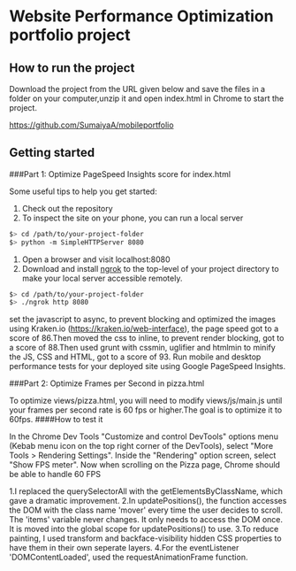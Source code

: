 # Website Performance Optimization portfolio project

## How to run the project

Download the project from the URL given below and save the files in a folder on your computer,unzip it and open index.html in Chrome to start the project.

https://github.com/SumaiyaA/mobileportfolio


## Getting started

###Part 1: Optimize PageSpeed Insights score for index.html

Some useful tips to help you get started:

1. Check out the repository
1. To inspect the site on your phone, you can run a local server

  ```bash
  $> cd /path/to/your-project-folder
  $> python -m SimpleHTTPServer 8080
  ```

1. Open a browser and visit localhost:8080
1. Download and install [ngrok](https://ngrok.com/) to the top-level of your project directory to make your local server accessible remotely.

  ``` bash
  $> cd /path/to/your-project-folder
  $> ./ngrok http 8080
  ```
set the javascript to async, to prevent blocking and optimized the images using Kraken.io (https://kraken.io/web-interface), the page speed got to a score of 86.Then moved the css to inline, to prevent render blocking, got to a score of 88.Then used grunt with cssmin, uglifier and htmlmin to minify the JS, CSS and HTML, got to a score of 93.
Run mobile and desktop performance tests for your deployed site using Google PageSpeed Insights.

###Part 2: Optimize Frames per Second in pizza.html

To optimize views/pizza.html, you will need to modify views/js/main.js until your frames per second rate is 60 fps or higher.The goal is to optimize it to 60fps.
####How to test it

In the Chrome Dev Tools "Customize and control DevTools" options menu (Kebab menu icon on the top right corner of the DevTools), select "More Tools > Rendering Settings". Inside the "Rendering" option screen, select "Show FPS meter".
Now when scrolling on the Pizza page, Chrome should be able to handle 60 FPS

1.I replaced the querySelectorAll with the getElementsByClassName, which gave a dramatic improvement.
2.In updatePositions(), the function accesses the DOM with the class name 'mover' every time the user decides to scroll. The 'items' variable never changes. It only needs to access the DOM once. It is moved into the global scope for updatePositions() to use.
3.To reduce painting, I used transform and backface-visibility hidden CSS properties to have them in their own seperate layers.
4.For the eventListener 'DOMContentLoaded', used the requestAnimationFrame function.
